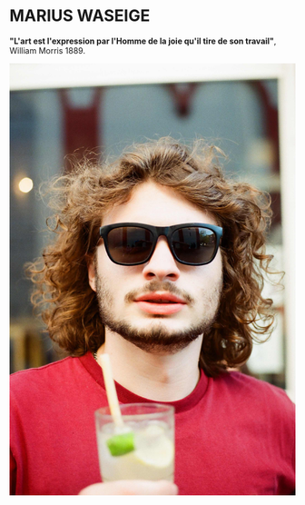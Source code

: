 # MARIUS WASEIGE

**"L'art est l'expression par l'Homme de la joie qu'il tire de son travail"**, William Morris 1889.

![Photo de moi](PlanetMarius.jpg)
